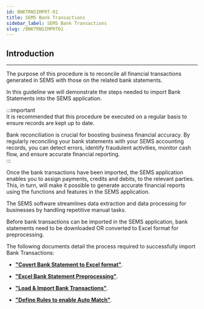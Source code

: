 ```yaml
---
id: BNKTRNSIMPRT-01
title: SEMS Bank Transactions
sidebar_label: SEMS Bank Transactions 
slug: /BNKTRNSIMPRT01
---
```

## Introduction
___

The purpose of this procedure is to reconcile all financial transactions generated in SEMS with those on the related bank statements.  

In this guideline we will demonstrate the steps needed to import Bank Statements into the SEMS application.

:::important  
It is recommended that this procedure be executed on a regular basis to ensure records are kept up to date.  

Bank reconciliation is crucial for boosting business financial accuracy. By regularly reconciling your bank statements with your SEMS accounting records, you can detect errors, identify fraudulent activities, monitor cash flow, and ensure accurate financial reporting.  
:::  

Once the bank transactions have been imported, the SEMS application enables you to assign payments, credits and debits, to the relevant parties.  This, in turn, will make it possible to generate accurate financial reports using the functions and features in the SEMS application.  

The SEMS software streamlines data extraction and data processing for businesses by handling repetitive manual tasks.  

Before bank transactions can be imported in the SEMS application, bank statements need to be downloaded OR converted to Excel format for preprocessing.  

The following documents detail the process required to successfully import Bank Transactions: 
-   **["Covert Bank Statement to Excel format"](https://sense-i.co/docs/BNKTRNSIMPRT02)**.  

-   **["Excel Bank Statement Preprocessing"](https://sense-i.co/docs/BNKTRNSIMPRT03)**.  

-   **["Load & Import Bank Transactions"](https://sense-i.co/docs/BNKTRNSIMPRT04)**.  

-   **["Define Rules to enable Auto Match"](https://sense-i.co/docs/BNKTRNSIMPRT05)**.  
